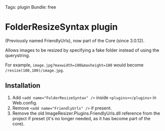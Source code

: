 Tags: plugin
Bundle: free

# FolderResizeSyntax plugin

(Previously named FriendlyUrls), now part of the Core (since 3.0.12).

Allows images to be resized by specifying a fake folder instead of using the querystring.

For example, `image.jpg?maxwidth=100&maxheight=100` would become `/resize(100,100)/image.jpg`. 

## Installation

1. Add `<add name="FolderResizeSyntax" />` inside `<plugins></plugins>` in Web.config. 
2. Remove `<add name="FriendlyUrls" />` if present. 
3. Remove the old ImageResizer.Plugins.FriendlyUrls.dll reference from the project if preset (it's no longer needed, as it has become part of the core).